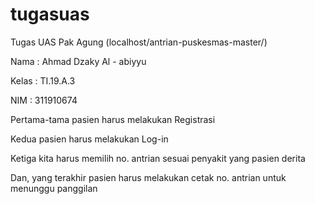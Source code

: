 # tugasuas
Tugas UAS Pak Agung (localhost/antrian-puskesmas-master/)

Nama : Ahmad Dzaky Al - abiyyu

Kelas : TI.19.A.3

NIM : 311910674

Pertama-tama pasien harus melakukan Registrasi

Kedua pasien harus melakukan Log-in

Ketiga kita harus memilih no. antrian sesuai penyakit yang pasien derita

Dan, yang terakhir pasien harus melakukan cetak no. antrian untuk menunggu panggilan
